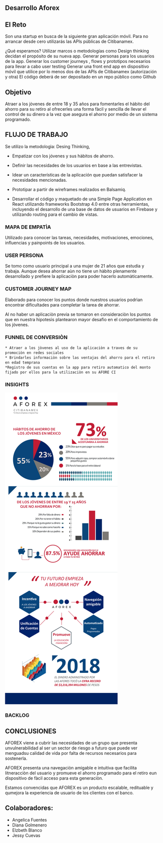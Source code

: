 ## Desarrollo Aforex

## El Reto
Son una startup en busca de la siguiente gran aplicación móvil. Para no arrancar desde cero utilizarás las APIs públicas de Citibanamex.

¿Qué esperamos?
Utilizar marcos o metodologías como Design thinking decidan el propósito de su nueva app.
Generar personas para los usuarios de la app.
Generar los customer journeys , flows y prototipos necesarios para llevar a cabo user testing
Generar una front end app en dispositivo móvil que utilice por lo menos dos de las APIs de Citibanamex (autorización y otra)
El código deberá de ser depositado en un repo público como Github

## Objetivo

Atraer a los jòvenes de entre 18 y 35 años para fomentarles el hàbito del ahorro para su retiro al ofrecerles una forma fàcil y sencilla de llevar el control de su dinero a la vez que asegura el ahorro por medio de un sistema programado.

<!-- ![aforex.jpg](aforex.jpg) -->

## FLUJO DE TRABAJO

Se utilizo la metodologìa: Desing Thinking,

* Empatizar con los jóvenes y sus hàbitos de ahorro.

* Definir las necesidades de los usuarios en base a las entrevistas.

* Idear un características de la aplicación que puedan satisfacer la necesidades mencionadas.

* Prototipar a partir de wireframes realizados en Balsamiq.

* Desarrollar el código y maquetado de una Simple Page Application en React utilizando frameworks Bootstrap 4.0 entre otras herramientas, incluyendo el desarrollo de una base de datos de usuarios en Firebase y utilizando routing para el cambio de vistas.


### MAPA DE EMPATÌA

Utilizado para conocer las tareas, necesidades, motivaciones, emociones, influencias y painpoints de los usuarios.


### USER PERSONA

Se tomo como usuario principal a una mujer de
21 años que estudia y trabaja. Aunque desea ahorrar aùn no tiene un hàbito plenamente desarrollado y prefiere la aplicaciòn para poder hacerlo automàticamente.


### CUSTOMER JOURNEY MAP

Elaborado para conocer los puntos donde nuestros usuarios podrìan encontrar dificultades para completar la tarea de ahorrar.

Al no haber un aplicaciòn previa se tomaron en consideraciòn los puntos que en nuestra hipotesìs plantearon mayor desafìo en el comportamiento de los jòvenes.

### FUNNEL DE CONVERSIÒN

    * Atraer a los jòvenes al uso de la aplicaciòn a traves de su promociòn en redes sociales
    * Brindarles informaciòn sobre las ventajas del ahorro para el retiro en edad temprana
    *Registro de sus cuentas en la app para retiro automatico del monto fijado por ellos para la utilizaciòn en su AFORE CI

### INSIGHTS

![aforex.jpg](src/components/images/aforex.jpg)

### BACKLOG


## CONCLUSIONES

AFOREX viene a cubrir las necesidades de un grupo que presenta unvulnerabilidad al ser un sector de riesgo a futuro que puede ver menguadsu calidad de vida por falta de recursos necesarios para sostenerla.

AFOREX presenta una navegaciòn amigable e intuitiva que facilita litneracciòn del usuario y promueve el ahorro programado para el retiro eun dispositivo de fàcil acceso para esta generaciòn.

Estamos convencidas que AFOREX es un producto escalable, redituable y qumejora la experiencia de usuario de los clientes con el banco.

## Colaboradores:

* Angelica Fuentes
* Diana Golmenero
* Elzbeth Blanco
* Jessy Cuevas

